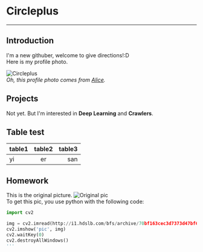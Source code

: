 # Circleplus

---

## Introduction
I'm a new githuber, welcome to give directions!:D  
Here is my profile photo.  

![Circleplus](https://avatars.githubusercontent.com/u/81300841?s=60&v=4)  
*Oh, this profile photo comes from [Alice](https://www.bing.com/search?q=%E7%89%A9%E8%BF%B0%E6%9C%89%E6%A0%96&form=ANNTH1&refig=bc5df75eec314dcb83b8a9db66fc3593).*

## Projects
Not yet.
But I'm interested in **Deep Learning** and **Crawlers**.


## Table test
|table1|table2|table3|
|:-----|:----:|-----:|
|yi|er|san|


## Homework
This is the original picture.
![Original pic](http://i1.hdslb.com/bfs/archive/70bf163cec3d7373d47bf624353fa2c7362158c9.jpg)  
To get this pic, you use python with the following code:  
```python
import cv2

img = cv2.imread(http://i1.hdslb.com/bfs/archive/70bf163cec3d7373d47bf624353fa2c7362158c9.jpg)
cv2.imshow('pic', img)
cv2.waitKey(0)
cv2.destroyAllWindows()
'''

